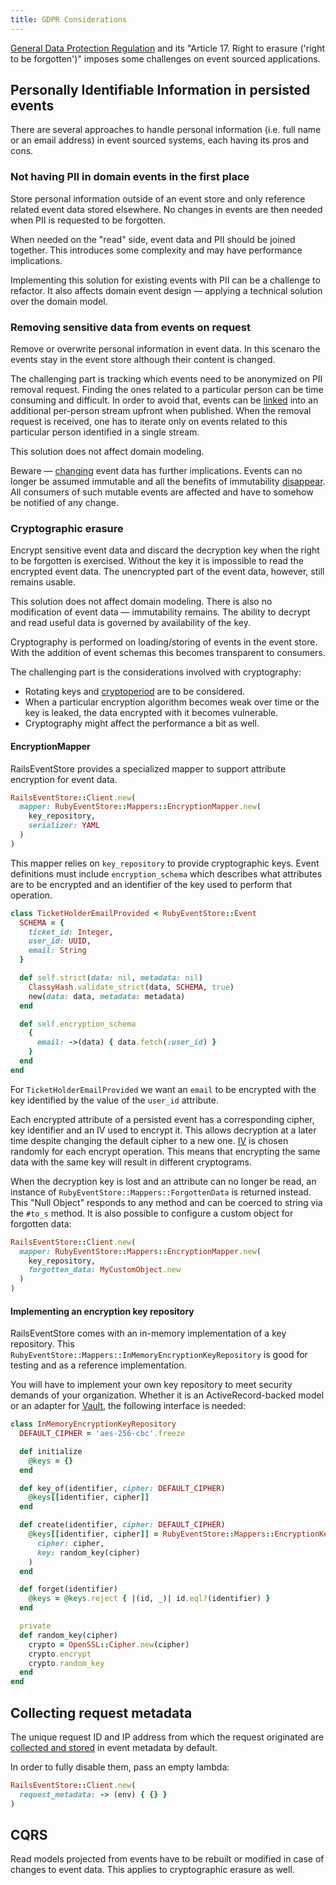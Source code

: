```yaml
---
title: GDPR Considerations
---
```


[General Data Protection Regulation](https://eur-lex.europa.eu/legal-content/EN/TXT/PDF/?uri=CELEX:32016R0679) and its "Article 17. Right to erasure ('right to be forgotten')" imposes some challenges on event sourced applications.

## Personally Identifiable Information in persisted events

There are several approaches to handle personal information (i.e. full name or an email address) in event sourced systems, each having its pros and cons.

### Not having PII in domain events in the first place

Store personal information outside of an event store and only reference related event data stored elsewhere. No changes in events are then needed when PII is requested to be forgotten.

When needed on the "read" side, event data and PII should be joined together. This introduces some complexity and may have performance implications.

Implementing this solution for existing events with PII can be a challenge to refactor. It also affects domain event design — applying a technical solution over the domain model.

### Removing sensitive data from events on request

Remove or overwrite personal information in event data. In this scenaro the events stay in the event store although their content is changed.

The challenging part is tracking which events need to be anonymized on PII removal request. Finding the ones related to a particular person can be time consuming and difficult. In order to avoid that, events can be [linked](/docs/v2/link) into an additional per-person stream upfront when published. When the removal request is received, one has to iterate only on events related to this particular person identified in a single stream.

This solution does not affect domain modeling.

Beware — [changing](https://railseventstore.org/docs/v2/migrating_messages/) event data has further implications. Events can no longer be assumed immutable and all the benefits of immutability [disappear](https://leanpub.com/esversioning/read#leanpub-auto-immutability). All consumers of such mutable events are affected and have to somehow be notified of any  change.

### Cryptographic erasure

Encrypt sensitive event data and discard the decryption key when the right to be forgotten is exercised. Without the key it is impossible to read the encrypted event data. The unencrypted part of the event data, however, still remains usable.

This solution does not affect domain modeling. There is also no modification of event data — immutability remains. The ability to decrypt and read useful data is governed by availability of the key.

Cryptography is performed on loading/storing of events in the event store. With the addition of event schemas this becomes transparent to consumers.

The challenging part is the considerations involved with cryptography:

* Rotating keys and [cryptoperiod](https://www.keylength.com/en/3/) are to be considered.
* When a particular encryption algorithm becomes weak over time or the key is leaked, the data encrypted with it becomes vulnerable.
* Cryptography might affect the performance a bit as well.

#### EncryptionMapper

RailsEventStore provides a specialized mapper to support attribute encryption for event data.

```ruby
RailsEventStore::Client.new(
  mapper: RubyEventStore::Mappers::EncryptionMapper.new(
    key_repository,
    serializer: YAML
  )
)
```

This mapper relies on `key_repository` to provide cryptographic keys. Event definitions must include `encryption_schema` which describes what attributes are to be encrypted and an identifier of the key used to perform that operation.


```ruby
class TicketHolderEmailProvided < RubyEventStore::Event
  SCHEMA = {
    ticket_id: Integer,
    user_id: UUID,
    email: String
  }

  def self.strict(data: nil, metadata: nil)
    ClassyHash.validate_strict(data, SCHEMA, true)
    new(data: data, metadata: metadata)
  end

  def self.encryption_schema
    {
      email: ->(data) { data.fetch(:user_id) }
    }
  end
end
```

For `TicketHolderEmailProvided` we want an `email` to be encrypted with the key identified by the value of the `user_id` attribute.

Each encrypted attribute of a persisted event has a corresponding cipher, key identifier and an IV used to encrypt it. This allows decryption at a later time despite changing the default cipher to a new one. [IV](https://security.stackexchange.com/questions/6058/is-real-salt-the-same-as-initialization-vectors/6059#6059) is chosen randomly for each encrypt operation. This means that encrypting the same data with the same key will result in different cryptograms.

When the decryption key is lost and an attribute can no longer be read, an instance of `RubyEventStore::Mappers::ForgottenData` is returned instead. This "Null Object" responds to any method and can be coerced to string via the `#to_s` method. It is also possible to configure a custom object for forgotten data:

```ruby
RailsEventStore::Client.new(
  mapper: RubyEventStore::Mappers::EncryptionMapper.new(
    key_repository,
    forgotten_data: MyCustomObject.new
  )
)
```

#### Implementing an encryption key repository

RailsEventStore comes with an in-memory implementation of a key repository. This `RubyEventStore::Mappers::InMemoryEncryptionKeyRepository` is good for testing and as a reference implementation.

You will have to implement your own key repository to meet security demands of your organization. Whether it is an ActiveRecord-backed model or an adapter for [Vault](https://www.vaultproject.io), the following interface is needed:

```ruby
class InMemoryEncryptionKeyRepository
  DEFAULT_CIPHER = 'aes-256-cbc'.freeze

  def initialize
    @keys = {}
  end

  def key_of(identifier, cipher: DEFAULT_CIPHER)
    @keys[[identifier, cipher]]
  end

  def create(identifier, cipher: DEFAULT_CIPHER)
    @keys[[identifier, cipher]] = RubyEventStore::Mappers::EncryptionKey.new(
      cipher: cipher,
      key: random_key(cipher)
    )
  end

  def forget(identifier)
    @keys = @keys.reject { |(id, _)| id.eql?(identifier) }
  end

  private
  def random_key(cipher)
    crypto = OpenSSL::Cipher.new(cipher)
    crypto.encrypt
    crypto.random_key
  end
end
```

## Collecting request metadata

The unique request ID and IP address from which the request originated are [collected and stored](/docs/v2/request_metadata) in event metadata by default.

In order to fully disable them, pass an empty lambda:

```ruby
RailsEventStore::Client.new(
  request_metadata: -> (env) { {} }
)
```

## CQRS

Read models projected from events have to be rebuilt or modified in case of changes to event data. This applies to cryptographic erasure as well.
